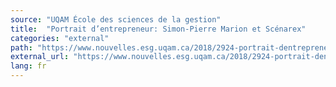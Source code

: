 ```yaml
---
source: "UQAM École des sciences de la gestion"
title:  "Portrait d’entrepreneur: Simon-Pierre Marion et Scénarex"
categories: "external"
path: "https://www.nouvelles.esg.uqam.ca/2018/2924-portrait-dentrepreneur-simon-pierre-marion-scenarex"
external_url: "https://www.nouvelles.esg.uqam.ca/2018/2924-portrait-dentrepreneur-simon-pierre-marion-scenarex"
lang: fr
---
```


